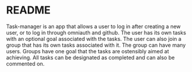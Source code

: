# README

Task-manager is an app that allows a user to log in after creating a new user, or to log in through omniauth and github. The user has its own tasks with an optional goal associated with the tasks. The user can also join a group that has its own tasks associated with it. The group can have many users. Groups have one goal that the tasks are ostensibly aimed at achieving.
All tasks can be designated as completed and can also be commented on.
